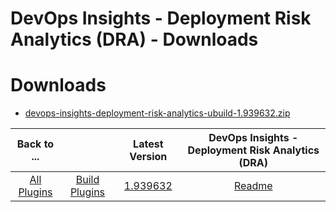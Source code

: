 
DevOps Insights - Deployment Risk Analytics (DRA) - Downloads
=============================================================

# Downloads

- [devops-insights-deployment-risk-analytics-ubuild-1.939632.zip](https://raw.githubusercontent.com/UrbanCode/IBM-UCB-PLUGINS/main/files/bluemix-deployment-risk-analytics/devops-insights-deployment-risk-analytics-ubuild-1.939632.zip)

|Back to ...||Latest Version|DevOps Insights - Deployment Risk Analytics (DRA) |
| :---: | :---: | :---: | :---: |
|[All Plugins](../../index.md)|[Build Plugins](../README.md)|[1.939632](https://raw.githubusercontent.com/UrbanCode/IBM-UCB-PLUGINS/main/files/bluemix-deployment-risk-analytics/devops-insights-deployment-risk-analytics-ubuild-1.939632.zip)|[Readme](README.md)|
